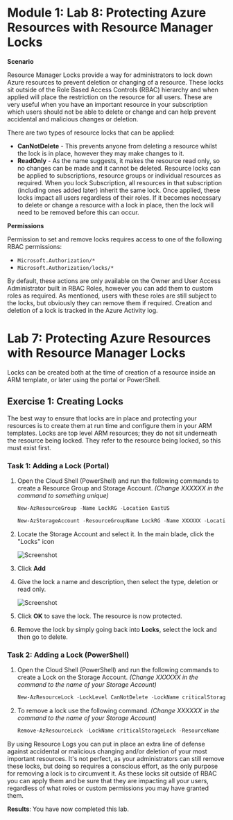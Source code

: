 # Module 1: Lab 8: Protecting Azure Resources with Resource Manager Locks


**Scenario**

Resource Manager Locks provide a way for administrators to lock down Azure resources to prevent deletion or changing of a resource. These locks sit outside of the Role Based Access Controls (RBAC) hierarchy and when applied will place the restriction on the resource for all users. These are very useful when you have an important resource in your subscription which users should not be able to delete or change and can help prevent accidental and malicious changes or deletion.

There are two types of resource locks that can be applied:

 - **CanNotDelete** - This prevents anyone from deleting a resource whilst the lock is in place, however they may make changes to it.
 - **ReadOnly** - As the name suggests, it makes the resource read only, so no changes can be made and it cannot be deleted.
Resource locks can be applied to subscriptions, resource groups or individual resources as required. When you lock Subscription, all resources in that subscription (including ones added later) inherit the same lock. Once applied, these locks impact all users regardless of their roles. If it becomes necessary to delete or change a resource with a lock in place, then the lock will need to be removed before this can occur.

**Permissions**

Permission to set and remove locks requires access to one of the following RBAC permissions:

- `Microsoft.Authorization/*`
- `Microsoft.Authorization/locks/*`

By default, these actions are only available on the Owner and User Access Administrator built in RBAC Roles, however you can add them to custom roles as required. As mentioned, users with these roles are still subject to the locks, but obviously they can remove them if required. Creation and deletion of a lock is tracked in the Azure Activity log.




# Lab 7: Protecting Azure Resources with Resource Manager Locks


Locks can be created both at the time of creation of a resource inside an ARM template, or later using the portal or PowerShell.


## Exercise 1: Creating Locks


The best way to ensure that locks are in place and protecting your resources is to create them at run time and configure them in your ARM templates. Locks are top level ARM resources; they do not sit underneath the resource being locked. They refer to the resource being locked, so this must exist first. 


### Task 1: Adding a Lock (Portal)

1.  Open the Cloud Shell (PowerShell) and run the following commands to create a Resource Group and Storage Account.  _(Change XXXXXX in the command to something unique)_

     ```powershell
    New-AzResourceGroup -Name LockRG -Location EastUS
     ```
    
     ```powershell
    New-AzStorageAccount -ResourceGroupName LockRG -Name XXXXXX -Location  EastUS -SkuName Standard_LRS -Kind StorageV2 
     ```

1.  Locate the Storage Account and select it. In the main blade, click the "Locks" icon

     ![Screenshot](../Media/Module-1/1adf9f0b-8325-40ce-a763-94008b9c63ae.png)


1.  Click **Add**

1.  Give the lock a name and description, then select the type, deletion or read only.

     ![Screenshot](../Media/Module-1/511e54e3-c876-454e-9a3d-e2896fcc990d.png)


1.  Click **OK** to save the lock. The resource is now protected.

1.  Remove the lock by simply going back into **Locks**, select the lock and then go to delete.

### Task 2: Adding a Lock (PowerShell)

1.  Open the Cloud Shell (PowerShell) and run the following commands to create a Lock on the Storage Account. _(Change XXXXXX in the command to the name of your Storage Account)_

     ```powershell
    New-AzResourceLock -LockLevel CanNotDelete -LockName criticalStorageLock -ResourceName XXXXXX  -ResourceType Microsoft.Storage/storageAccounts -ResourceGroupName LockRG
     ```

1.  To remove a lock use the following command. _(Change XXXXXX in the command to the name of your Storage Account)_

     ```powershell
    Remove-AzResourceLock -LockName criticalStorageLock -ResourceName  XXXXX -ResourceGroupName LockRG -ResourceType Microsoft.Storage/storageAccounts
     ```


By using Resource Logs you can put in place an extra line of defense against accidental or malicious changing and/or deletion of your most important resources. It's not perfect, as your administrators can still remove these locks, but doing so requires a conscious effort, as the only purpose for removing a lock is to circumvent it. As these locks sit outside of RBAC you can apply them and be sure that they are impacting all your users, regardless of what roles or custom permissions you may have granted them.



**Results**: You have now completed this lab.
